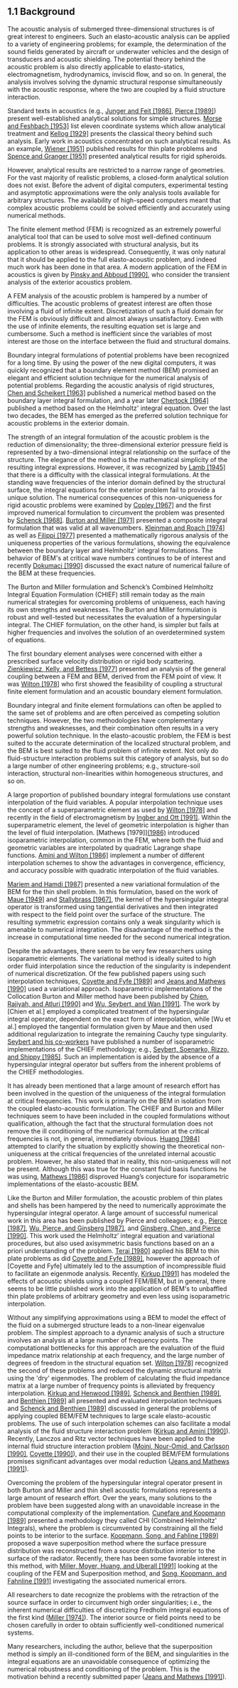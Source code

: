 ## 1.1 Background <a id="section-1-1"></a>

The acoustic analysis of submerged three-dimensional structures is of great interest to engineers. Such an elasto-acoustic analysis can be applied to a variety of engineering problems; for example, the determination of the sound fields generated by aircraft or underwater vehicles and the design of transducers and acoustic shielding. The potential theory behind the acoustic problem is also directly applicable to elasto-statics, electromagnetism, hydrodynamics, inviscid flow, and so on. In general, the analysis involves solving the dynamic structural response simultaneously with the acoustic response, where the two are coupled by a fluid structure interaction.

Standard texts in acoustics (e.g., [Junger and Feit [1986]](#bib-junger-feit-1986), [Pierce [1989]](#bib-pierce-1989)) present well-established analytical solutions for simple structures. [Morse and Feshbach [1953]](#bib-morse-feshbach-1953) list eleven coordinate systems which allow analytical treatment and [Kellog [1929]](#bib-kellog-1929) presents the classical theory behind such analysis. Early work in acoustics concentrated on such analytical results. As an example, [Wiener [1951]](#bib-wiener-1951) published results for thin plate problems and [Spence and Granger [1951]](#bib-spence-granger-1951) presented analytical results for rigid spheroids.

However, analytical results are restricted to a narrow range of geometries. For the vast majority of realistic problems, a closed-form analytical solution does not exist. Before the advent of digital computers, experimental testing and asymptotic approximations were the only analysis tools available for arbitrary structures. The availability of high-speed computers meant that complex acoustic problems could be solved efficiently and accurately using numerical methods.

The finite element method (FEM) is recognized as an extremely powerful analytical tool that can be used to solve most well-defined continuum problems. It is strongly associated with structural analysis, but its application to other areas is widespread. Consequently, it was only natural that it should be applied to the full elasto-acoustic problem, and indeed much work has been done in that area. A modern application of the FEM in acoustics is given by [Pinsky and Abboud [1990]](#bib-pinsky-abboud-1990), who consider the transient analysis of the exterior acoustics problem.

A FEM analysis of the acoustic problem is hampered by a number of difficulties. The acoustic problems of greatest interest are often those involving a fluid of infinite extent. Discretization of such a fluid domain for the FEM is obviously difficult and almost always unsatisfactory. Even with the use of infinite elements, the resulting equation set is large and cumbersome. Such a method is inefficient since the variables of most interest are those on the interface between the fluid and structural domains.

Boundary integral formulations of potential problems have been recognized for a long time. By using the power of the new digital computers, it was quickly recognized that a boundary element method (BEM) promised an elegant and efficient solution technique for the numerical analysis of potential problems. Regarding the acoustic analysis of rigid structures, [Chen and Scheikert [1963]](#bib-chen-scheikert-1963) published a numerical method based on the boundary layer integral formulation, and a year later [Chertock [1964]](#bib-chertock-1964) published a method based on the Helmholtz' integral equation. Over the last two decades, the BEM has emerged as the preferred solution technique for acoustic problems in the exterior domain.

The strength of an integral formulation of the acoustic problem is the reduction of dimensionality; the three-dimensional exterior pressure field is represented by a two-dimensional integral relationship on the surface of the structure. The elegance of the method is the mathematical simplicity of the resulting integral expressions. However, it was recognized by [Lamb [1945]](#bib-lamb-1945) that there is a difficulty with the classical integral formulations. At the standing wave frequencies of the interior domain defined by the structural surface, the integral equations for the exterior problem fail to provide a unique solution. The numerical consequences of this non-uniqueness for rigid acoustic problems were examined by [Copley [1967]](#bib-copley-1967) and the first improved numerical formulation to circumvent the problem was presented by [Schenck [1968]](#bib-schenck-1968). [Burton and Miller [1971]](#bib-burton-miller-1971) presented a composite integral formulation that was valid at all wavenumbers. [Kleinman and Roach [1974]](#bib-kleinman-roach-1974) as well as [Filippi [1977]](#bib-filippi-1977) presented a mathematically rigorous analysis of the uniqueness properties of the various formulations, showing the equivalence between the boundary layer and Helmholtz' integral formulations. The behavior of BEM's at critical wave numbers continues to be of interest and recently [Dokumaci [1990]](#bib-dokumaci-1990) discussed the exact nature of numerical failure of the BEM at these frequencies.

The Burton and Miller formulation and Schenck’s Combined Helmholtz Integral Equation Formulation (CHIEF) still remain today as the main numerical strategies for overcoming problems of uniqueness, each having its own strengths and weaknesses. The Burton and Miller formulation is robust and well-tested but necessitates the evaluation of a hypersingular integral. The CHIEF formulation, on the other hand, is simpler but fails at higher frequencies and involves the solution of an overdetermined system of equations.

The first boundary element analyses were concerned with either a prescribed surface velocity distribution or rigid body scattering. [Zienkiewicz, Kelly, and Bettess [1977]](#bib-zienkiewicz-kelly-bettess-1977) presented an analysis of the general coupling between a FEM and BEM, derived from the FEM point of view. It was [Wilton [1978]](#bib-wilton-1978) who first showed the feasibility of coupling a structural finite element formulation and an acoustic boundary element formulation.

Boundary integral and finite element formulations can often be applied to the same set of problems and are often perceived as competing solution techniques. However, the two methodologies have complementary strengths and weaknesses, and their combination often results in a very powerful solution technique. In the elasto-acoustic problem, the FEM is best suited to the accurate determination of the localized structural problem, and the BEM is best suited to the fluid problem of infinite extent. Not only do fluid-structure interaction problems suit this category of analysis, but so do a large number of other engineering problems; e.g., structure-soil interaction, structural non-linearities within homogeneous structures, and so on.

A large proportion of published boundary integral formulations use constant interpolation of the fluid variables. A popular interpolation technique uses the concept of a superparametric element as used by [Wilton [1978]](#bib-wilton-1978) and recently in the field of electromagnetism by [Ingber and Ott [1991]](#bib-ingber-ott-1991). Within the superparametric element, the level of geometric interpolation is higher than the level of fluid interpolation. [Mathews [1979]][(1986)](#bib-mathews-1979-1986) introduced isoparametric interpolation, common in the FEM, where both the fluid and geometric variables are interpolated by quadratic Lagrange shape functions. [Amini and Wilton [1986]](#bib-amini-wilton-1986) implement a number of different interpolation schemes to show the advantages in convergence, efficiency, and accuracy possible with quadratic interpolation of the fluid variables.

[Mariem and Hamdi [1987]](#bib-mariem-hamdi-1987) presented a new variational formulation of the BEM for the thin shell problem. In this formulation, based on the work of [Maue [1949]](#bib-maue-1949) and [Stallybrass [1967]](#bib-stallybrass-1967), the kernel of the hypersingular integral operator is transformed using tangential derivatives and then integrated with respect to the field point over the surface of the structure. The resulting symmetric expression contains only a weak singularity which is amenable to numerical integration. The disadvantage of the method is the increase in computational time needed for the second numerical integration.

Despite the advantages, there seem to be very few researchers using isoparametric elements. The variational method is ideally suited to high order fluid interpolation since the reduction of the singularity is independent of numerical discretization. Of the few published papers using such interpolation techniques, [Coyette and Fyfe [1989]](#bib-coyette-fyfe-1989) and [Jeans and Mathews [1990]](#bib-jeans-mathews-1990) used a variational approach. Isoparametric implementations of the Collocation Burton and Miller method have been published by [Chien, Rajiyah, and Atluri [1990]](#bib-chien-rajiyah-atluri-1990) and [Wu, Seybert, and Wan [1991]](#bib-wu-seybert-wan-1991). The work by [Chien et al.] employed a complicated treatment of the hypersingular integral operator, dependent on the exact form of interpolation, while [Wu et al.] employed the tangential formulation given by Maue and then used additional regularization to integrate the remaining Cauchy type singularity. [Seybert and his co-workers](#bib-seybert-et-al-1985) have published a number of isoparametric implementations of the CHIEF methodology; e.g., [Seybert, Soenarko, Rizzo, and Shippy [1985]](#bib-seybert-et-al-1985). Such an implementation is aided by the absence of a hypersingular integral operator but suffers from the inherent problems of the CHIEF methodologies.

It has already been mentioned that a large amount of research effort has been involved in the question of the uniqueness of the integral formulation at critical frequencies. This work is primarily on the BEM in isolation from the coupled elasto-acoustic formulation. The CHIEF and Burton and Miller techniques seem to have been included in the coupled formulations without qualification, although the fact that the structural formulation does not remove the ill conditioning of the numerical formulation at the critical frequencies is not, in general, immediately obvious. [Huang [1984]](#bib-huang-1984) attempted to clarify the situation by explicitly showing the theoretical non-uniqueness at the critical frequencies of the unrelated internal acoustic problem. However, he also stated that in reality, this non-uniqueness will not be present. Although this was true for the constant fluid basis functions he was using, [Mathews [1986]](#bib-mathews-1986) disproved Huang’s conjecture for isoparametric implementations of the elasto-acoustic BEM.

Like the Burton and Miller formulation, the acoustic problem of thin plates and shells has been hampered by the need to numerically approximate the hypersingular integral operator. A large amount of successful numerical work in this area has been published by Pierce and colleagues; e.g., [Pierce [1987]](#bib-pierce-1987), [Wu, Pierce, and Ginsberg [1987]](#bib-wu-pierce-ginsberg-1987), and [Ginsberg, Chen, and Pierce [1990]](#bib-ginsberg-chen-pierce-1990). This work used the Helmholtz’ integral equation and variational procedures, but also used axisymmetric basis functions based on an a priori understanding of the problem. [Terai [1980]](#bib-terai-1980) applied his BEM to thin plate problems as did [Coyette and Fyfe [1989]](#bib-coyette-fyfe-1989), however the approach of [Coyette and Fyfe] ultimately led to the assumption of incompressible fluid to facilitate an eigenmode analysis. Recently, [Kirkup [1991]](#bib-kirkup-1991) has modeled the effects of acoustic shields using a coupled FEM/BEM, but in general, there seems to be little published work into the application of BEM's to unbaffled thin plate problems of arbitrary geometry and even less using isoparametric interpolation.

Without any simplifying approximations using a BEM to model the effect of the fluid on a submerged structure leads to a non-linear eigenvalue problem. The simplest approach to a dynamic analysis of such a structure involves an analysis at a large number of frequency points. The computational bottlenecks for this approach are the evaluation of the fluid impedance matrix relationship at each frequency, and the large number of degrees of freedom in the structural equation set. [Wilton [1978]](#bib-wilton-1978) recognized the second of these problems and reduced the dynamic structural matrix using the 'dry' eigenmodes. The problem of calculating the fluid impedance matrix at a large number of frequency points is alleviated by frequency interpolation. [Kirkup and Henwood [1989]](#bib-kirkup-henwood-1989), [Schenck and Benthien [1989]](#bib-schenck-benthien-1989), and [Benthien [1989]](#bib-benthien-1989) all presented and evaluated interpolation techniques and [Schenck and Benthien [1989]](#bib-schenck-benthien-1989) discussed in general the problems of applying coupled BEM/FEM techniques to large scale elasto-acoustic problems. The use of such interpolation schemes can also facilitate a modal analysis of the fluid structure interaction problem ([Kirkup and Amini [1990]](#bib-kirkup-amini-1990)). Recently, Lanczos and Ritz vector techniques have been applied to the internal fluid structure interaction problem ([Moini, Nour-Omid, and Carlsson [1990]](#bib-moini-nour-omid-carlsson-1990), [Coyette [1990]](#bib-coyette-1990)), and their use in the coupled BEM/FEM formulations promises significant advantages over modal reduction ([Jeans and Mathews [1991]](#bib-jeans-mathews-1991)).

Overcoming the problem of the hypersingular integral operator present in both Burton and Miller and thin shell acoustic formulations represents a large amount of research effort. Over the years, many solutions to the problem have been suggested along with an unavoidable increase in the computational complexity of the implementation. [Cunefare and Koopmann [1989]](#bib-cunefare-koopmann-1989) presented a methodology they called CHI (Combined Helmholtz' Integrals), where the problem is circumvented by constraining all the field points to be interior to the surface. [Koopmann, Song, and Fahline [1989]](#bib-koopmann-song-fahline-1989) proposed a wave superposition method where the surface pressure distribution was reconstructed from a source distribution interior to the surface of the radiator. Recently, there has been some favorable interest in this method, with [Miller, Moyer, Huang, and Uberall [1991]](#bib-miller-moyer-huang-uberall-1991) looking at the coupling of the FEM and Superposition method, and [Song, Koopmann, and Fahnline [1991]](#bib-song-koopmann-fahnline-1991) investigating the associated numerical errors.

All researchers to date recognize the problems with the retraction of the source surface in order to circumvent high order singularities; i.e., the inherent numerical difficulties of discretizing Fredholm integral equations of the first kind ([Miller [1974]](#bib-miller-1974)). The interior source or field points need to be chosen carefully in order to obtain sufficiently well-conditioned numerical systems.

Many researchers, including the author, believe that the superposition method is simply an ill-conditioned form of the BEM, and singularities in the integral equations are an unavoidable consequence of optimizing the numerical robustness and conditioning of the problem. This is the motivation behind a recently submitted paper ([Jeans and Mathews [1991]](#bib-jeans-mathews-1991)).
